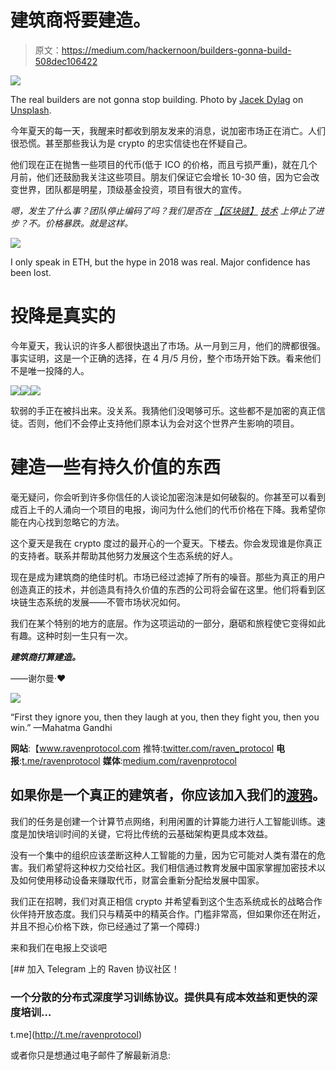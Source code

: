 # 建筑商将要建造。

> 原文：<https://medium.com/hackernoon/builders-gonna-build-508dec106422>

![](img/0c259c5e850bb143c26e1d2b28de6dbc.png)

The real builders are not gonna stop building. Photo by [Jacek Dylag](https://unsplash.com/photos/nhCPOp4A2Xo?utm_source=unsplash&utm_medium=referral&utm_content=creditCopyText) on [Unsplash](https://unsplash.com/search/photos/scaffolding?utm_source=unsplash&utm_medium=referral&utm_content=creditCopyText).

今年夏天的每一天，我醒来时都收到朋友发来的消息，说加密市场正在消亡。人们很恐慌。甚至那些我认为是 crypto 的忠实信徒也在怀疑自己。

他们现在正在抛售一些项目的代币(低于 ICO 的价格，而且亏损严重)，就在几个月前，他们还鼓励我关注这些项目。朋友们保证它会增长 10-30 倍，因为它会改变世界，团队都是明星，顶级基金投资，项目有很大的宣传。

*嗯，发生了什么事？团队停止编码了吗？我们是否在* [*【区块链】*](https://hackernoon.com/tagged/blockchain) [*技术*](https://hackernoon.com/tagged/technology) *上停止了进步？不。价格暴跌。就是这样。*

![](img/a42bb1d3869f0b233781fab65001500d.png)

I only speak in ETH, but the hype in 2018 was real. Major confidence has been lost.

# 投降是真实的

今年夏天，我认识的许多人都很快退出了市场。从一月到三月，他们的牌都很强。事实证明，这是一个正确的选择，在 4 月/5 月份，整个市场开始下跌。看来他们不是唯一投降的人。

![](img/5d036e5a815f89c227abfa96a1d05e98.png)![](img/ed19a69d06af3553e7da6e0afb6dda7f.png)![](img/f434209b60d480058dea6fd11d26435f.png)

软弱的手正在被抖出来。没关系。我猜他们没喝够可乐。这些都不是加密的真正信徒。否则，他们不会停止支持他们原本认为会对这个世界产生影响的项目。

# 建造一些有持久价值的东西

毫无疑问，你会听到许多你信任的人谈论加密泡沫是如何破裂的。你甚至可以看到成百上千的人涌向一个项目的电报，询问为什么他们的代币价格在下降。我希望你能在内心找到忽略它的方法。

这个夏天是我在 crypto 度过的最开心的一个夏天。下楼去。你会发现谁是你真正的支持者。联系并帮助其他努力发展这个生态系统的好人。

现在是成为建筑商的绝佳时机。市场已经过滤掉了所有的噪音。那些为真正的用户创造真正的技术，并创造具有持久价值的东西的公司将会留在这里。他们将看到区块链生态系统的发展——不管市场状况如何。

我们在某个特别的地方的底层。作为这项运动的一部分，磨砺和旅程使它变得如此有趣。这种时刻一生只有一次。

***建筑商打算建造。***

——谢尔曼·❤️

![](img/79c52d8d828fc28c33f43ac5a703bcdf.png)

“First they ignore you, then they laugh at you, then they fight you, then you win.” —Mahatma Gandhi

**网站**:【www.ravenprotocol.com
推特:[twitter.com/raven_protocol](http://twitter.com/raven_protocol)
**电报**:[t.me/ravenprotocol](http://t.me/ravenprotocol)
**媒体**:[medium.com/ravenprotocol](http://medium.com/ravenprotocol)

## 如果你是一个真正的建筑者，你应该加入我们的[渡鸦](/ravenprotocol/hello-world-raven-protocol-f749bf5fc8cf)。

我们的任务是创建一个计算节点网络，利用闲置的计算能力进行人工智能训练。速度是加快培训时间的关键，它将比传统的云基础架构更具成本效益。

没有一个集中的组织应该垄断这种人工智能的力量，因为它可能对人类有潜在的危害。我们希望将这种权力交给社区。我们相信通过教育发展中国家掌握加密技术以及如何使用移动设备来赚取代币，财富会重新分配给发展中国家。

我们正在招聘，我们对真正相信 crypto 并希望看到这个生态系统成长的战略合作伙伴持开放态度。我们只与精英中的精英合作。门槛非常高，但如果你还在附近，并且不担心价格下跌，你已经通过了第一个障碍:)

来和我们在电报上交谈吧

[](http://t.me/ravenprotocol) [## 加入 Telegram 上的 Raven 协议社区！

### 一个分散的分布式深度学习训练协议。提供具有成本效益和更快的深度培训…

t.me](http://t.me/ravenprotocol) 

或者你只是想通过电子邮件了解最新消息: